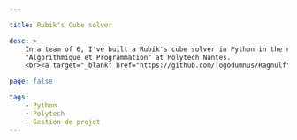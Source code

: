 ```yaml
---

title: Rubik's Cube solver

desc: >
    In a team of 6, I've built a Rubik's cube solver in Python in the course
    "Algorithmique et Programmation" at Polytech Nantes.
    <br><a target="_blank" href="https://github.com/Togodumnus/Ragnulf" title="Github">The code is on the Github of the team</a>.

page: false

tags:
    - Python
    - Polytech
    - Gestion de projet
---
```


